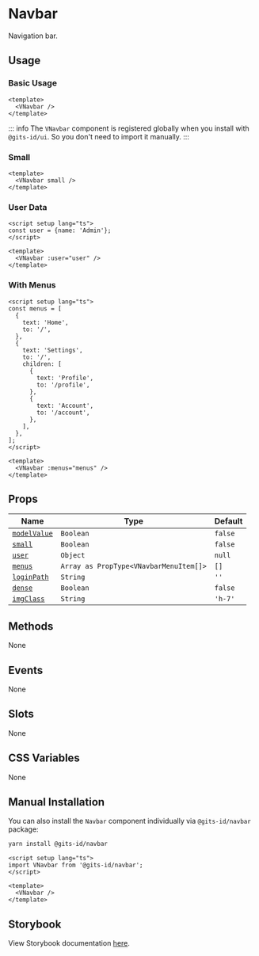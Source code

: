 # Navbar

Navigation bar.

## Usage

### Basic Usage

```vue
<template>
  <VNavbar />
</template>
```

<LivePreview src="components-navbar--default" />

::: info
The `VNavbar` component is registered globally when you install with `@gits-id/ui`. So you don't need to import it manually.
:::

### Small

```vue
<template>
  <VNavbar small />
</template>
```

<LivePreview src="components-navbar--small" />

### User Data

```vue
<script setup lang="ts">
const user = {name: 'Admin'};
</script>

<template>
  <VNavbar :user="user" />
</template>
```

<LivePreview src="components-navbar--user" />

### With Menus

```vue
<script setup lang="ts">
const menus = [
  {
    text: 'Home',
    to: '/',
  },
  {
    text: 'Settings',
    to: '/',
    children: [
      {
        text: 'Profile',
        to: '/profile',
      },
      {
        text: 'Account',
        to: '/account',
      },
    ],
  },
];
</script>

<template>
  <VNavbar :menus="menus" />
</template>
```

<LivePreview src="components-navbar--with-menus" />

## Props

| Name                        | Type                                   | Default |
| --------------------------- | -------------------------------------- | ------- |
| [`modelValue`](#modelValue) | `Boolean`                              | `false` |
| [`small`](#small)           | `Boolean`                              | `false` |
| [`user`](#user)             | `Object`                               | `null`  |
| [`menus`](#menus)           | `Array as PropType<VNavbarMenuItem[]>` | `[]`    |
| [`loginPath`](#loginPath)   | `String`                               | `''`    |
| [`dense`](#dense)           | `Boolean`                              | `false` |
| [`imgClass`](#imgClass)     | `String`                               | `'h-7'` |

## Methods

None

## Events

None

## Slots

None

## CSS Variables

None

## Manual Installation

You can also install the `Navbar` component individually via `@gits-id/navbar` package:

```bash
yarn install @gits-id/navbar
```

```vue
<script setup lang="ts">
import VNavbar from '@gits-id/navbar';
</script>

<template>
  <VNavbar />
</template>
```

## Storybook

View Storybook documentation [here](https://gits-ui.web.app/?path=/story/components-navbar--default).
